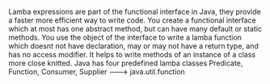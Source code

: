 Lamba expressions are part of the functional interface in Java, they provide a faster more efficient way to write code. You create a functional 
interface which at most has one abstract method, but can have many default or static methods. You use the object of the interface to write a 
lamba function which doesnt not have declaration, may or may not have a return type, and has no access modifier. It helps to write methods of 
an instance of a class more close knitted. Java has four predefined lamba classes Predicate, Function, Consumer, Supplier ---> java.util.function
